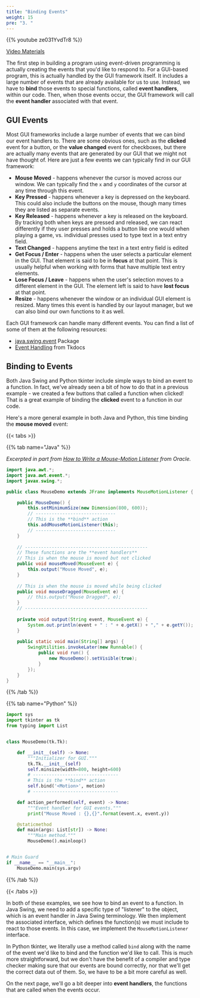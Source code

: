 ```yaml
---
title: "Binding Events"
weight: 15
pre: "3. "
---
```


{{% youtube ze031YvdTr8 %}}

[Video Materials](video)

The first step in building a program using event-driven programming is actually creating the events that you'd like to respond to. For a GUI-based program, this is actually handled by the GUI framework itself. It includes a large number of events that are already available for us to use. Instead, we have to **bind** those events to special functions, called **event handlers**, within our code. Then, when those events occur, the GUI framework will call the **event handler** associated with that event.

## GUI Events

Most GUI frameworks include a large number of events that we can bind our event handlers to. There are some obvious ones, such as the **clicked** event for a button, or the **value changed** event for checkboxes, but there are actually many events that are generated by our GUI that we might not have thought of. Here are just a few events we can typically find in our GUI framework:

* **Mouse Moved** - happens whenever the cursor is moved across our window. We can typically find the `x` and `y` coordinates of the cursor at any time through this event.
* **Key Pressed** - happens whenever a key is depressed on the keyboard. This could also include the buttons on the mouse, though many times they are listed as separate events.
* **Key Released** - happens whenever a key is released on the keyboard. By tracking both when keys are pressed and released, we can react differently if they user presses and holds a button like one would when playing a game, vs. individual presses used to type text in a text entry field.
* **Text Changed** - happens anytime the text in a text entry field is edited
* **Get Focus / Enter** - happens when the user selects a particular element in the GUI. That element is said to be in **focus** at that point. This is usually helpful when working with forms that have multiple text entry elements. 
* **Lose Focus / Leave** - happens when the user's selection moves to a different element in the GUI. The element left is said to have **lost focus** at that point. 
* **Resize** - happens whenever the window or an individual GUI element is resized. Many times this event is handled by our layout manager, but we can also bind our own functions to it as well.

Each GUI framework can handle many different events. You can find a list of some of them at the following resources:

* [java.swing.event](https://docs.oracle.com/javase/8/docs/api/javax/swing/event/package-summary.html) Package
* [Event Handling](https://tkdocs.com/tutorial/concepts.html#events) from Tkdocs

## Binding to Events

Both Java Swing and Python tkinter include simple ways to bind an event to a function. In fact, we've already seen a bit of how to do that in a previous example - we created a few buttons that called a function when clicked! That is a great example of binding the **clicked** event to a function in our code.

Here's a more general example in both Java and Python, this time binding the **mouse moved** event:

{{< tabs >}}

{{% tab name="Java" %}}

_Excerpted in part from [How to Write a Mouse-Motion Listener](https://docs.oracle.com/javase/tutorial/uiswing/events/mousemotionlistener.html) from Oracle._

```java
import java.awt.*;
import java.awt.event.*;
import javax.swing.*;

public class MouseDemo extends JFrame implements MouseMotionListener {

    public MouseDemo() {
        this.setMinimumSize(new Dimension(800, 600));
        // ------------------------------
        // This is the **bind** action
        this.addMouseMotionListener(this);
        // ------------------------------
    }
    
    // ----------------------------------------------
    // These functions are the **event handlers**
    // This is when the mouse is moved but not clicked
    public void mouseMoved(MouseEvent e) {
        this.output("Mouse Moved", e);
    }
    
    // This is when the mouse is moved while being clicked
    public void mouseDragged(MouseEvent e) {
        // this.output("Mouse Dragged", e);
    }
    // ----------------------------------------------
    
    private void output(String event, MouseEvent e) {
        System.out.println(event + " : " + e.getX() + "," + e.getY());
    }
    
    public static void main(String[] args) {
        SwingUtilities.invokeLater(new Runnable() {
            public void run() {
                new MouseDemo().setVisible(true);
            }
        });
    }
}
```

{{% /tab %}}

{{% tab name="Python" %}}
```python
import sys
import tkinter as tk
from typing import List


class MouseDemo(tk.Tk):

    def __init__(self) -> None:
        """Initializer for GUI."""
        tk.Tk.__init__(self)
        self.minsize(width=800, height=600)
        # --------------------------------
        # This is the **bind** action
        self.bind('<Motion>', motion)
        # --------------------------------

    def action_performed(self, event) -> None:
        """Event handler for GUI events."""
        print("Mouse Moved : {},{}".format(event.x, event.y))

    @staticmethod
    def main(args: List[str]) -> None:
        """Main method."""
        MouseDemo().mainloop()


# Main Guard
if __name__ == "__main__":
    MouseDemo.main(sys.argv)
```

{{% /tab %}}

{{< /tabs >}}

In both of these examples, we see how to bind an event to a function. In Java Swing, we need to add a specific type of "listener" to the object, which is an event handler in Java Swing terminology. We then implement the associated interface, which defines the function(s) we must include to react to those events. In this case, we implement the `MouseMotionListener` interface. 

In Python tkinter, we literally use a method called `bind` along with the name of the event we'd like to bind and the function we'd like to call. This is much more straightforward, but we don't have the benefit of a compiler and type checker making sure that our events are bound correctly, nor that we'll get the correct data out of them. So, we have to be a bit more careful as well.

On the next page, we'll go a bit deeper into **event handlers**, the functions that are called when the events occur. 
